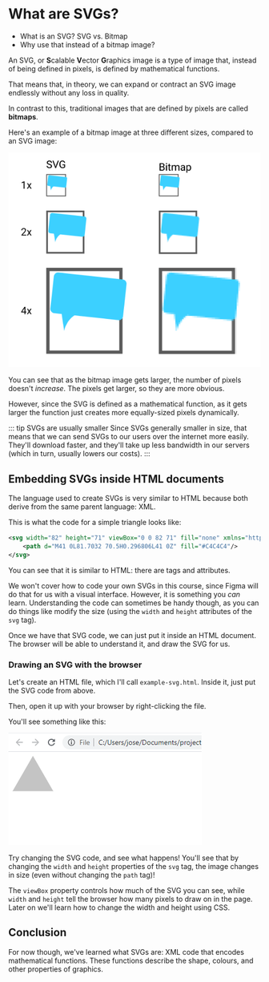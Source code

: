 # What are SVGs?

- What is an SVG? SVG vs. Bitmap
- Why use that instead of a bitmap image?

An SVG, or **S**calable **V**ector **G**raphics image is a type of image that, instead of being defined in pixels, is defined by mathematical functions.

That means that, in theory, we can expand or contract an SVG image endlessly without any loss in quality.

In contrast to this, traditional images that are defined by pixels are called **bitmaps**.

Here's an example of a bitmap image at three different sizes, compared to an SVG image:

![Example of scaling SVG and PNG](./assets/scaling-images.png)

You can see that as the bitmap image gets larger, the number of pixels doesn't _increase_. The pixels get larger, so they are more obvious.

However, since the SVG is defined as a mathematical function, as it gets larger the function just creates more equally-sized pixels dynamically.

::: tip SVGs are usually smaller
Since SVGs generally smaller in size, that means that we can send SVGs to our users over the internet more easily. They'll download faster, and they'll take up less bandwidth in our servers (which in turn, usually lowers our costs).
:::

## Embedding SVGs inside HTML documents

The language used to create SVGs is very similar to HTML because both derive from the same parent language: XML.

This is what the code for a simple triangle looks like:

```xml
<svg width="82" height="71" viewBox="0 0 82 71" fill="none" xmlns="http://www.w3.org/2000/svg">
    <path d="M41 0L81.7032 70.5H0.296806L41 0Z" fill="#C4C4C4"/>
</svg>
```

You can see that it is similar to HTML: there are tags and attributes.

We won't cover how to code your own SVGs in this course, since Figma will do that for us with a visual interface. However, it is something you _can_ learn. Understanding the code can sometimes be handy though, as you can do things like modify the size (using the `width` and `height` attributes of the `svg` tag).

Once we have that SVG code, we can just put it inside an HTML document. The browser will be able to understand it, and draw the SVG for us.

### Drawing an SVG with the browser

Let's create an HTML file, which I'll call `example-svg.html`. Inside it, just put the SVG code from above.

Then, open it up with your browser by right-clicking the file.

You'll see something like this:

![Example HTML page with SVG content](./assets/example-svg.png)

Try changing the SVG code, and see what happens! You'll see that by changing the `width` and `height` properties of the `svg` tag, the image changes in size (even without changing the `path` tag)!

The `viewBox` property controls how much of the SVG you can see, while `width` and `height` tell the browser how many pixels to draw on in the page. Later on we'll learn how to change the width and height using CSS.

## Conclusion

For now though, we've learned what SVGs are: XML code that encodes mathematical functions. These functions describe the shape, colours, and other properties of graphics.